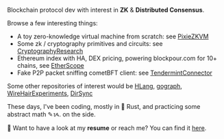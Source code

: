 Blockchain protocol dev with interest in **ZK** & **Distributed Consensus**.

Browse a few interesting things:

- A toy zero-knowledge virtual machine from scratch: see [PixieZKVM](https://github.com/supragya/PixieZKVM)
- Some zk / cryptography primitives and circuits: see [CryptographyResearch](https://github.com/supragya/CryptographyResearch) 
- Ethereum index with HA, DEX pricing, powering blockpour.com for 10+ chains, see [EtherScope](https://github.com/supragya/EtherScope) 
- Fake P2P packet sniffing cometBFT client: see [TendermintConnector](https://github.com/supragya/TendermintConnector)

Some other repositories of interest would be [HLang](https://github.com/supragya/HLang), [gograph](https://github.com/supragya/gograph), [WireHairExperiments](https://github.com/supragya/ErasureCodes), [DirSync](https://github.com/supragya/DirectorySync)

These days, I've been coding, mostly in 🦀 Rust, and practicing some abstract math ✎ᝰ. on the side.

📜 Want to have a look at my **resume** or reach me? You can find it [here](https://drive.google.com/file/d/1sngyBEDdJYcBvYm8UhZwtCRAcl8WmsvT/view?usp=sharing).
